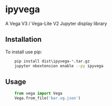 # ipyvega
A Vega V3 / Vega-Lite V2 Jupyter display library

## Installation

To install use pip:

```bash
    pip install dist\ipyvega-*.tar.gz
    jupyter nbextension enable --py ipyvega
```

## Usage

```python
    from vega import Vega
    Vega.from_file('bar.vg.json')
```
